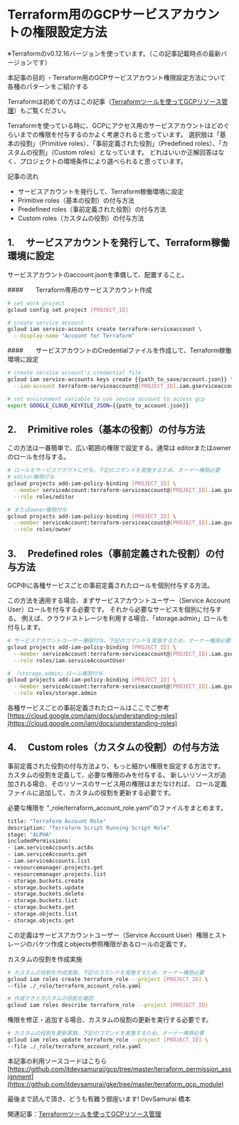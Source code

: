 # Terraform用のGCPサービスアカウントの権限設定方法
※Terraformのv0.12.16バージョンを使っています。（この記事記載時点の最新バージョンです）

本記事の目的
・Terraform用のGCPサービスアカウント権限設定方法について各種のパターンをご紹介する

Terraformは初めての方はこの記事（[Terraformツールを使ってGCPリソース管理](https://qiita.com/devs_hd/items/6a715fedf5462af420f2)）もご覧ください。

Terraformを使っている時に、GCPにアクセス用のサービスアカウントはどのぐらいまでの権限を付与するのかよく考慮されると思っています。
選択肢は「基本の役割」（Primitive roles）、「事前定義された役割」（Predefined roles）、「カスタムの役割」（Custom roles）となっています。
どれはいいか正解回答はなく、プロジェクトの環境条件により選べられると思っています。


記事の流れ

- サービスアカウントを発行して、Terraform稼働環境に設定
- Primitive roles（基本の役割）の付与方法
- Predefined roles（事前定義された役割）の付与方法
- Custom roles（カスタムの役割）の付与方法


## 1. 　サービスアカウントを発行して、Terraform稼働環境に設定
サービスアカウントのaccount.jsonを準備して、配置すること。

####　　Terraform専用のサービスアカウント作成
```sh
# set work project
gcloud config set project [PROJECT_ID]

# create service account
gcloud iam service-accounts create terraform-serviceaccount \
  --display-name "Account for Terraform"
```

####　　サービスアカウントのCredentialファイルを作成して、Terraform稼働環境に設定
```sh
# create service account's credential file
gcloud iam service-accounts keys create {{path_to_save/account.json}} \
  --iam-account terraform-serviceaccount@[PROJECT_ID].iam.gserviceaccount.com

# set environment variable to use sevice account to access gcp
export GOOGLE_CLOUD_KEYFILE_JSON={{path_to_account.json}}
```


## 2. 　Primitive roles（基本の役割）の付与方法
この方法は一番簡単で、広い範囲の権限で設定する。通常は editorまたはownerのロールを付与する。

```sh
# ロールをサービスアカウトに付与。下記のコマンドを実施するため、オーナー権限必要
# editor権限付与
gcloud projects add-iam-policy-binding [PROJECT_ID] \
  --member serviceAccount:terraform-serviceaccount@[PROJECT_ID].iam.gserviceaccount.com \
  --role roles/editor

# またはowner権限付与
gcloud projects add-iam-policy-binding [PROJECT_ID] \
  --member serviceAccount:terraform-serviceaccount@[PROJECT_ID].iam.gserviceaccount.com \
  --role roles/owner
```

## 3. 　Predefined roles（事前定義された役割）の付与方法
GCP中に各種サービスごとの事前定義されたロールを個別付与する方法。

この方法を適用する場合、まずサービスアカウントユーザー（Service Account User）ロールを付与する必要です。
それから必要なサービスを個別に付与する。
例えば、クラウドストレージを利用する場合、「storage.admin」ロールを付与します。

```sh
# サービスアカウントユーザー権限付与。下記のコマンドを実施するため、オーナー権限必要
gcloud projects add-iam-policy-binding [PROJECT_ID] \
  --member serviceAccount:terraform-serviceaccount@[PROJECT_ID].iam.gserviceaccount.com \
  --role roles/iam.serviceAccountUser

# 「storage.admin」ロール権限付与
gcloud projects add-iam-policy-binding [PROJECT_ID] \
  --member serviceAccount:terraform-serviceaccount@[PROJECT_ID].iam.gserviceaccount.com \
  --role roles/storage.admin
```

各種サービスごとの事前定義されたロールはここでご参考
[https://cloud.google.com/iam/docs/understanding-roles](https://cloud.google.com/iam/docs/understanding-roles)


## 4. 　Custom roles（カスタムの役割）の付与方法
事前定義された役割の付与方法より、もっと細かい権限を設定する方法です。
カスタムの役割を定義して、必要な権限のみを付与する。
新しいリソースが追加される場合、そのリソースのサービス用の権限はまだなければ、
ロール定義ファイルに追加して、カスタムの役割を更新する必要です。

必要な権限を "_role/terraform_account_role.yaml"のファイルをまとめます。

```sh
title: "Terraform Account Role"
description: "Terraform Script Running Script Role"
stage: "ALPHA"
includedPermissions:
- iam.serviceAccounts.actAs
- iam.serviceAccounts.get
- iam.serviceAccounts.list
- resourcemanager.projects.get
- resourcemanager.projects.list
- storage.buckets.create
- storage.buckets.update
- storage.buckets.delete
- storage.buckets.list
- storage.buckets.get
- storage.objects.list
- storage.objects.get
```
この定義はサービスアカウントユーザー（Service Account User）権限とストレージのバケツ作成とobjects参照権限があるロールの定義です。

カスタムの役割を作成実施

```sh
# カスタムの役割を作成実施。下記のコマンドを実施するため、オーナー権限必要
gcloud iam roles create terraform_role --project [PROJECT_ID] \
--file ./_role/terraform_account_role.yaml

# 作成できたカスタムの役割を確認
gcloud iam roles describe terraform_role --project [PROJECT_ID]
```


権限を修正・追加する場合、カスタムの役割の更新を実行する必要です。
```sh
# カスタムの役割を更新実施。下記のコマンドを実施するため、オーナー権限必要
gcloud iam roles update terraform_role --project [PROJECT_ID] \
--file ./_role/terraform_account_role.yaml
```


本記事の利用ソースコードはこちら
[https://github.com/itdevsamurai/gcp/tree/master/terraform_permission_assignment](https://github.com/itdevsamurai/gke/tree/master/terraform_gcp_module)


最後まで読んで頂き、どうも有難う御座います!
DevSamurai 橋本


関連記事：[Terraformツールを使ってGCPリソース管理](https://qiita.com/devs_hd/items/6a715fedf5462af420f2)